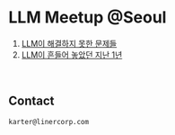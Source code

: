 # LLM Meetup @Seoul

1. [LLM이 해결하지 못한 문제들](/Seoul/1/)
2. [LLM이 흔들어 놓았던 지난 1년](/Seoul/2/)

<br>

## Contact

```
karter@linercorp.com
```
